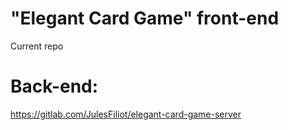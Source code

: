 # "Elegant Card Game" front-end
Current repo

# Back-end: 
https://gitlab.com/JulesFiliot/elegant-card-game-server
